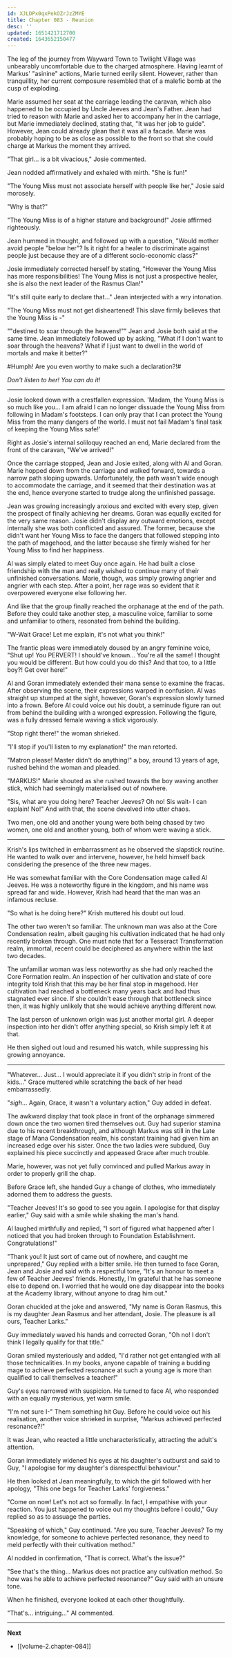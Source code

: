 ```yaml
---
id: XJLDPx0qxPekOZrJzZMYE
title: Chapter 083 - Reunion
desc: ''
updated: 1651421712700
created: 1643652150477
---
```


The leg of the journey from Wayward Town to Twilight Village was unbearably uncomfortable due to the charged atmosphere. Having learnt of Markus' "asinine" actions, Marie turned eerily silent. However, rather than tranquillity, her current composure resembled that of a malefic bomb at the cusp of exploding.

Marie assumed her seat at the carriage leading the caravan, which also happened to be occupied by Uncle Jeeves and Jean's Father. Jean had tried to reason with Marie and asked her to accompany her in the carriage, but Marie immediately declined, stating that, "It was her job to guide". However, Jean could already glean that it was all a facade. Marie was probably hoping to be as close as possible to the front so that she could charge at Markus the moment they arrived.

"That girl... is a bit vivacious," Josie commented.

Jean nodded affirmatively and exhaled with mirth. "She is fun!"

"The Young Miss must not associate herself with people like her," Josie said morosely.

"Why is that?"

"The Young Miss is of a higher stature and background!" Josie affirmed righteously.

Jean hummed in thought, and followed up with a question, "Would mother avoid people "below her"? Is it right for a healer to discriminate against people just because they are of a different socio-economic class?"

Josie immediately corrected herself by stating, "However the Young Miss has more responsibilities! The Young Miss is not just a prospective healer, she is also the next leader of the Rasmus Clan!"

"It's still quite early to declare that..." Jean interjected with a wry intonation.

"The Young Miss must not get disheartened! This slave firmly believes that the Young Miss is -"

""destined to soar through the heavens!"" Jean and Josie both said at the same time. Jean immediately followed up by asking, "What if I don't want to soar through the heavens? What if I just want to dwell in the world of mortals and make it better?"

#Humph! Are you even worthy to make such a declaration?!#

*Don't listen to her! You can do it!*

____

Josie looked down with a crestfallen expression. 'Madam, the Young Miss is so much like you... I am afraid I can no longer dissuade the Young Miss from following in Madam's footsteps. I can only pray that I can protect the Young Miss from the many dangers of the world. I must not fail Madam's final task of keeping the Young Miss safe!'

Right as Josie's internal soliloquy reached an end, Marie declared from the front of the caravan, "We've arrived!"

Once the carriage stopped, Jean and Josie exited, along with Al and Goran. Marie hopped down from the carriage and walked forward, towards a narrow path sloping upwards. Unfortunately, the path wasn't wide enough to accommodate the carriage, and it seemed that their destination was at the end, hence everyone started to trudge along the unfinished passage.

Jean was growing increasingly anxious and excited with every step, given the prospect of finally achieving her dreams. Goran was equally excited for the very same reason. Josie didn't display any outward emotions, except internally she was both conflicted and assured. The former, because she didn't want her Young Miss to face the dangers that followed stepping into the path of magehood, and the latter because she firmly wished for her Young Miss to find her happiness. 

Al was simply elated to meet Guy once again. He had built a close friendship with the man and really wished to continue many of their unfinished conversations. Marie, though, was simply growing angrier and angrier with each step. After a point, her rage was so evident that it overpowered everyone else following her.

And like that the group finally reached the orphanage at the end of the path. Before they could take another step, a masculine voice, familiar to some and unfamiliar to others, resonated from behind the building.

"W-Wait Grace! Let me explain, it's not what you think!"

The frantic pleas were immediately doused by an angry feminine voice, "Shut up! You PERVERT! I should've known... You're all the same! I thought you would be different. But how could you do this? And that too, to a little boy?! Get over here!"

Al and Goran immediately extended their mana sense to examine the fracas. After observing the scene, their expressions warped in confusion. Al was straight up stumped at the sight, however, Goran's expression slowly turned into a frown. Before Al could voice out his doubt, a seminude figure ran out from behind the building with a wronged expression. Following the figure, was a fully dressed female waving a stick vigorously.

"Stop right there!" the woman shrieked.

"I'll stop if you'll listen to my explanation!" the man retorted.

"Matron please! Master didn't do anything!" a boy, around 13 years of age, rushed behind the woman and pleaded.

"MARKUS!" Marie shouted as she rushed towards the boy waving another stick, which had seemingly materialised out of nowhere.

"Sis, what are you doing here? Teacher Jeeves? Oh no! Sis wait- I can explain! No!" And with that, the scene devolved into utter chaos.

Two men, one old and another young were both being chased by two women, one old and another young, both of whom were waving a stick.

____

Krish's lips twitched in embarrassment as he observed the slapstick routine. He wanted to walk over and intervene, however, he held himself back considering the presence of the three new mages.

He was somewhat familiar with the Core Condensation mage called Al Jeeves. He was a noteworthy figure in the kingdom, and his name was spread far and wide. However, Krish had heard that the man was an infamous recluse.

"So what is he doing here?" Krish muttered his doubt out loud.

The other two weren't so familiar. The unknown man was also at the Core Condensation realm, albeit gauging his cultivation indicated that he had only recently broken through. One must note that for a Tesseract Transformation realm, immortal, recent could be deciphered as anywhere within the last two decades.

The unfamiliar woman was less noteworthy as she had only reached the Core Formation realm. An inspection of her cultivation and state of core integrity told Krish that this may be her final stop in magehood. Her cultivation had reached a bottleneck many years back and had thus stagnated ever since. If she couldn't ease through that bottleneck since then, it was highly unlikely that she would achieve anything different now.

The last person of unknown origin was just another mortal girl. A deeper inspection into her didn't offer anything special, so Krish simply left it at that.

He then sighed out loud and resumed his watch, while suppressing his growing annoyance.

____

"Whatever... Just... I would appreciate it if you didn't strip in front of the kids..." Grace muttered while scratching the back of her head embarrassedly.

"*sigh*... Again, Grace, it wasn't a voluntary action," Guy added in defeat.

The awkward display that took place in front of the orphanage simmered down once the two women tired themselves out. Guy had superior stamina due to his recent breakthrough, and although Markus was still in the Late stage of Mana Condensation realm, his constant training had given him an increased edge over his sister. Once the two ladies were subdued, Guy explained his piece succinctly and appeased Grace after much trouble.

Marie, however, was not yet fully convinced and pulled Markus away in order to properly grill the chap.

Before Grace left, she handed Guy a change of clothes, who immediately adorned them to address the guests.

"Teacher Jeeves! It's so good to see you again. I apologise for that display earlier," Guy said with a smile while shaking the man's hand.

Al laughed mirthfully and replied, "I sort of figured what happened after I noticed that you had broken through to Foundation Establishment. Congratulations!"

"Thank you! It just sort of came out of nowhere, and caught me unprepared," Guy replied with a bitter smile. He then turned to face Goran, Jean and Josie and said with a respectful tone, "It's an honour to meet a few of Teacher Jeeves' friends. Honestly, I'm grateful that he has someone else to depend on. I worried that he would one day disappear into the books at the Academy library, without anyone to drag him out."

Goran chuckled at the joke and answered, "My name is Goran Rasmus, this is my daughter Jean Rasmus and her attendant, Josie. The pleasure is all ours, Teacher Larks."

Guy immediately waved his hands and corrected Goran, "Oh no! I don't think I legally qualify for that title."

Goran smiled mysteriously and added, "I'd rather not get entangled with all those technicalities. In my books, anyone capable of training a budding mage to achieve perfected resonance at such a young age is more than qualified to call themselves a teacher!"

Guy's eyes narrowed with suspicion. He turned to face Al, who responded with an equally mysterious, yet warm smile.

"I'm not sure I-" Them something hit Guy. Before he could voice out his realisation, another voice shrieked in surprise, "Markus achieved perfected resonance?!"

It was Jean, who reacted a little uncharacteristically, attracting the adult's attention.

Goran immediately widened his eyes at his daughter's outburst and said to Guy, "I apologise for my daughter's disrespectful behaviour."

He then looked at Jean meaningfully, to which the girl followed with her apology, "This one begs for Teacher Larks' forgiveness."

"Come on now! Let's not act so formally. In fact, I empathise with your reaction. You just happened to voice out my thoughts before I could," Guy replied so as to assuage the parties.

"Speaking of which," Guy continued. "Are you sure, Teacher Jeeves? To my knowledge, for someone to achieve perfected resonance, they need to meld perfectly with their cultivation method."

Al nodded in confirmation, "That is correct. What's the issue?"

"See that's the thing... Markus does not practice any cultivation method. So how was he able to achieve perfected resonance?" Guy said with an unsure tone.

When he finished, everyone looked at each other thoughtfully.

"That's... intriguing..." Al commented.

____

**Next**
* [[volume-2.chapter-084]]